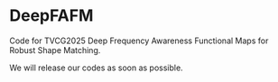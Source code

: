 # DeepFAFM
Code for TVCG2025 Deep Frequency Awareness Functional Maps for Robust Shape Matching.

 We will release our codes as soon as possible.
